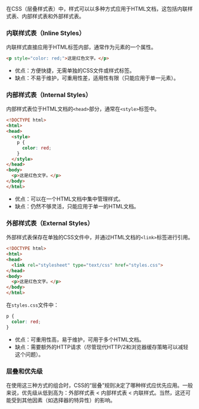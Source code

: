 在CSS（层叠样式表）中，样式可以以多种方式应用于HTML文档，这包括内联样式表、内部样式表和外部样式表。

### 内联样式表（Inline Styles）

内联样式直接应用于HTML标签内部，通常作为元素的一个属性。

```html
<p style="color: red;">这是红色文字。</p>
```

- 优点：方便快捷，无需单独的CSS文件或样式标签。
- 缺点：不易于维护，可重用性差，适用性有限（只能应用于单一元素）。

### 内部样式表（Internal Styles）

内部样式表位于HTML文档的`<head>`部分，通常在`<style>`标签中。

```html
<!DOCTYPE html>
<html>
<head>
  <style>
    p {
      color: red;
    }
  </style>
</head>
<body>
  <p>这是红色文字。</p>
</body>
</html>
```

- 优点：可以在一个HTML文档中集中管理样式。
- 缺点：仍然不够灵活，只能应用于单一的HTML文档。

### 外部样式表（External Styles）

外部样式表保存在单独的CSS文件中，并通过HTML文档的`<link>`标签进行引用。

```html
<!DOCTYPE html>
<html>
<head>
  <link rel="stylesheet" type="text/css" href="styles.css">
</head>
<body>
  <p>这是红色文字。</p>
</body>
</html>
```

在`styles.css`文件中：

```css
p {
  color: red;
}
```

- 优点：可重用性高，易于维护，可用于多个HTML文档。
- 缺点：需要额外的HTTP请求（尽管现代HTTP/2和浏览器缓存策略可以减轻这个问题）。

### 层叠和优先级

在使用这三种方式的组合时，CSS的“层叠”规则决定了哪种样式应优先应用。一般来说，优先级从低到高为：外部样式表 < 内部样式表 < 内联样式。当然，这还可能受到其他因素（如选择器的特异性）的影响。
